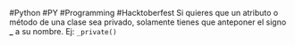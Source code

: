 #Python #PY #Programming #Hacktoberfest
Si quieres que un atributo o método de una clase sea privado, solamente tienes que anteponer el signo **_** a su nombre. Ej: `_private()`
